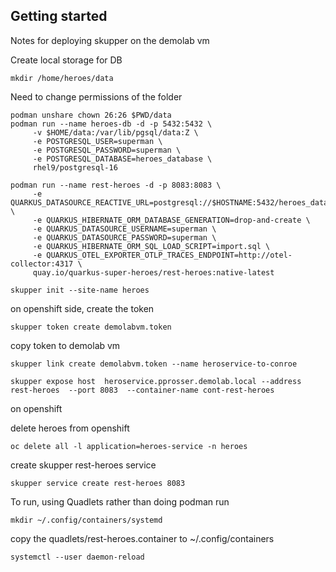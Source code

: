 ## Getting started

Notes for deploying skupper on the demolab vm

Create local storage for DB

```
mkdir /home/heroes/data
```

Need to change permissions of the folder

```
podman unshare chown 26:26 $PWD/data
podman run --name heroes-db -d -p 5432:5432 \
     -v $HOME/data:/var/lib/pgsql/data:Z \
     -e POSTGRESQL_USER=superman \
     -e POSTGRESQL_PASSWORD=superman \
     -e POSTGRESQL_DATABASE=heroes_database \
     rhel9/postgresql-16
```

```
podman run --name rest-heroes -d -p 8083:8083 \
     -e QUARKUS_DATASOURCE_REACTIVE_URL=postgresql://$HOSTNAME:5432/heroes_database \
     -e QUARKUS_HIBERNATE_ORM_DATABASE_GENERATION=drop-and-create \
     -e QUARKUS_DATASOURCE_USERNAME=superman \
     -e QUARKUS_DATASOURCE_PASSWORD=superman \
     -e QUARKUS_HIBERNATE_ORM_SQL_LOAD_SCRIPT=import.sql \
     -e QUARKUS_OTEL_EXPORTER_OTLP_TRACES_ENDPOINT=http://otel-collector:4317 \
     quay.io/quarkus-super-heroes/rest-heroes:native-latest
```

```
skupper init --site-name heroes
```

on openshift side, create the token 

```
skupper token create demolabvm.token
```

copy token to demolab vm

```
skupper link create demolabvm.token --name heroservice-to-conroe
```

```
skupper expose host  heroservice.pprosser.demolab.local --address rest-heroes  --port 8083  --container-name cont-rest-heroes
```

on openshift 

delete heroes from openshift

```
oc delete all -l application=heroes-service -n heroes
```

create skupper rest-heroes service

```
skupper service create rest-heroes 8083
```

To run, using Quadlets rather than doing podman run 

```
mkdir ~/.config/containers/systemd
```

copy the quadlets/rest-heroes.container to ~/.config/containers

```
systemctl --user daemon-reload
```
